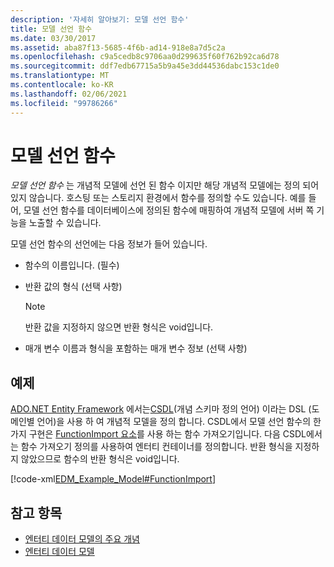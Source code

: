 ```yaml
---
description: '자세히 알아보기: 모델 선언 함수'
title: 모델 선언 함수
ms.date: 03/30/2017
ms.assetid: aba87f13-5685-4f6b-ad14-918e8a7d5c2a
ms.openlocfilehash: c9a5cedb8c9706aa0d299635f60f762b92ca6d78
ms.sourcegitcommit: ddf7edb67715a5b9a45e3dd44536dabc153c1de0
ms.translationtype: MT
ms.contentlocale: ko-KR
ms.lasthandoff: 02/06/2021
ms.locfileid: "99786266"
---
```

# <a name="model-declared-function"></a>모델 선언 함수

*모델 선언 함수* 는 개념적 모델에 선언 된 함수 이지만 해당 개념적 모델에는 정의 되어 있지 않습니다. 호스팅 또는 스토리지 환경에서 함수를 정의할 수도 있습니다. 예를 들어, 모델 선언 함수를 데이터베이스에 정의된 함수에 매핑하여 개념적 모델에 서버 쪽 기능을 노출할 수 있습니다.  
  
 모델 선언 함수의 선언에는 다음 정보가 들어 있습니다.  
  
- 함수의 이름입니다. (필수)  
  
- 반환 값의 형식 (선택 사항)  
  
    > [!NOTE]
    > 반환 값을 지정하지 않으면 반환 형식은 void입니다.  
  
- 매개 변수 이름과 형식을 포함하는 매개 변수 정보 (선택 사항)  
  
## <a name="example"></a>예제  

 [ADO.NET Entity Framework](./ef/index.md) 에서는[CSDL](/ef/ef6/modeling/designer/advanced/edmx/csdl-spec)(개념 스키마 정의 언어) 이라는 DSL (도메인별 언어)을 사용 하 여 개념적 모델을 정의 합니다. CSDL에서 모델 선언 함수의 한 가지 구현은 [FunctionImport 요소](/ef/ef6/modeling/designer/advanced/edmx/csdl-spec#functionimport-element-csdl)를 사용 하는 함수 가져오기입니다. 다음 CSDL에서는 함수 가져오기 정의를 사용하여 엔터티 컨테이너를 정의합니다. 반환 형식을 지정하지 않았으므로 함수의 반환 형식은 void입니다.  
  
 [!code-xml[EDM_Example_Model#FunctionImport](../../../../samples/snippets/xml/VS_Snippets_Data/edm_example_model/xml/books4.edmx#functionimport)]  
  
## <a name="see-also"></a>참고 항목

- [엔터티 데이터 모델의 주요 개념](entity-data-model-key-concepts.md)
- [엔터티 데이터 모델](entity-data-model.md)
